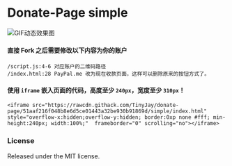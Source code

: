 # Donate-Page simple

![GIF动态效果图](https://upload-images.jianshu.io/upload_images/1819713-518ef42c3301b2fa.gif?imageMogr2/auto-orient/strip%7CimageView2/2/w/420/format/webp)

#### 直接 Fork 之后需要修改以下内容为你的账户

```
/script.js:4-6 对应账户的二维码路径
/index.html:28 PayPal.me 改为现在收款页面，这样可以删除原来的按钮方式了。
```

#### 使用 `iframe` 嵌入页面的代码，高度至少 `240px`，宽度至少 `310px`！

```
<iframe src="https://rawcdn.githack.com/TinyJay/donate-page/51aaf216f048b8e6d5ce01443a32be930b91869d/simple/index.html" style="overflow-x:hidden;overflow-y:hidden; border:0xp none #fff; min-height:240px; width:100%;"  frameborder="0" scrolling="no"></iframe>
```

### License

Released under the MIT license.
